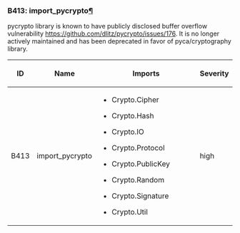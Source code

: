 ### B413: import\_pycrypto<a href="#b413-import-pycrypto" class="headerlink" title="Permalink to this headline">¶</a>

pycrypto library is known to have publicly disclosed buffer overflow
vulnerability <https://github.com/dlitz/pycrypto/issues/176>. It is no
longer actively maintained and has been deprecated in favor of
pyca/cryptography library.

<table class="docutils align-default">
<colgroup>
<col style="width: 8%" />
<col style="width: 28%" />
<col style="width: 49%" />
<col style="width: 15%" />
</colgroup>
<thead>
<tr class="header row-odd">
<th class="head"><p>ID</p></th>
<th class="head"><p>Name</p></th>
<th class="head"><p>Imports</p></th>
<th class="head"><p>Severity</p></th>
</tr>
</thead>
<tbody>
<tr class="odd row-even">
<td><p>B413</p></td>
<td><p>import_pycrypto</p></td>
<td><ul>
<li><p>Crypto.Cipher</p></li>
<li><p>Crypto.Hash</p></li>
<li><p>Crypto.IO</p></li>
<li><p>Crypto.Protocol</p></li>
<li><p>Crypto.PublicKey</p></li>
<li><p>Crypto.Random</p></li>
<li><p>Crypto.Signature</p></li>
<li><p>Crypto.Util</p></li>
</ul></td>
<td><p>high</p></td>
</tr>
</tbody>
</table>
